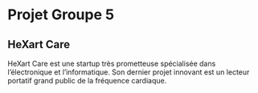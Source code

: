 # Projet Groupe 5
HeXart Care 
----------
  HeXart Care est une startup très prometteuse spécialisée dans l’électronique et l’informatique. 
Son dernier projet innovant est un lecteur portatif grand public de la fréquence cardiaque.
